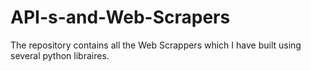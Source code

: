 # API-s-and-Web-Scrapers
The repository contains all the Web Scrappers which I have built using several python libraires. 
